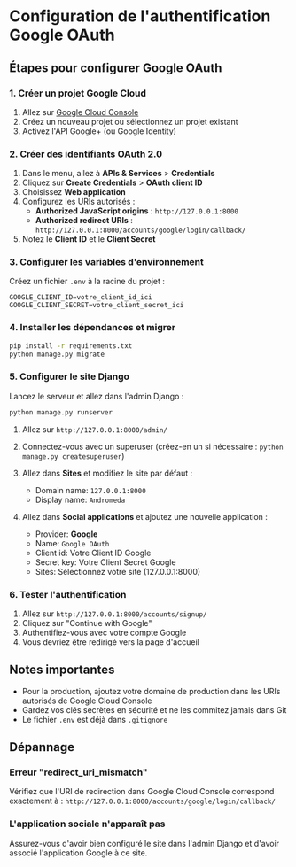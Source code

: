 # Configuration de l'authentification Google OAuth

## Étapes pour configurer Google OAuth

### 1. Créer un projet Google Cloud

1. Allez sur [Google Cloud Console](https://console.cloud.google.com/)
2. Créez un nouveau projet ou sélectionnez un projet existant
3. Activez l'API Google+ (ou Google Identity)

### 2. Créer des identifiants OAuth 2.0

1. Dans le menu, allez à **APIs & Services** > **Credentials**
2. Cliquez sur **Create Credentials** > **OAuth client ID**
3. Choisissez **Web application**
4. Configurez les URIs autorisés :
   - **Authorized JavaScript origins** : `http://127.0.0.1:8000`
   - **Authorized redirect URIs** : `http://127.0.0.1:8000/accounts/google/login/callback/`
5. Notez le **Client ID** et le **Client Secret**

### 3. Configurer les variables d'environnement

Créez un fichier `.env` à la racine du projet :

```env
GOOGLE_CLIENT_ID=votre_client_id_ici
GOOGLE_CLIENT_SECRET=votre_client_secret_ici
```

### 4. Installer les dépendances et migrer

```bash
pip install -r requirements.txt
python manage.py migrate
```

### 5. Configurer le site Django

Lancez le serveur et allez dans l'admin Django :

```bash
python manage.py runserver
```

1. Allez sur `http://127.0.0.1:8000/admin/`
2. Connectez-vous avec un superuser (créez-en un si nécessaire : `python manage.py createsuperuser`)
3. Allez dans **Sites** et modifiez le site par défaut :
   - Domain name: `127.0.0.1:8000`
   - Display name: `Andromeda`

4. Allez dans **Social applications** et ajoutez une nouvelle application :
   - Provider: **Google**
   - Name: `Google OAuth`
   - Client id: Votre Client ID Google
   - Secret key: Votre Client Secret Google
   - Sites: Sélectionnez votre site (127.0.0.1:8000)

### 6. Tester l'authentification

1. Allez sur `http://127.0.0.1:8000/accounts/signup/`
2. Cliquez sur "Continue with Google"
3. Authentifiez-vous avec votre compte Google
4. Vous devriez être redirigé vers la page d'accueil

## Notes importantes

- Pour la production, ajoutez votre domaine de production dans les URIs autorisés de Google Cloud Console
- Gardez vos clés secrètes en sécurité et ne les commitez jamais dans Git
- Le fichier `.env` est déjà dans `.gitignore`

## Dépannage

### Erreur "redirect_uri_mismatch"
Vérifiez que l'URI de redirection dans Google Cloud Console correspond exactement à :
`http://127.0.0.1:8000/accounts/google/login/callback/`

### L'application sociale n'apparaît pas
Assurez-vous d'avoir bien configuré le site dans l'admin Django et d'avoir associé l'application Google à ce site.
